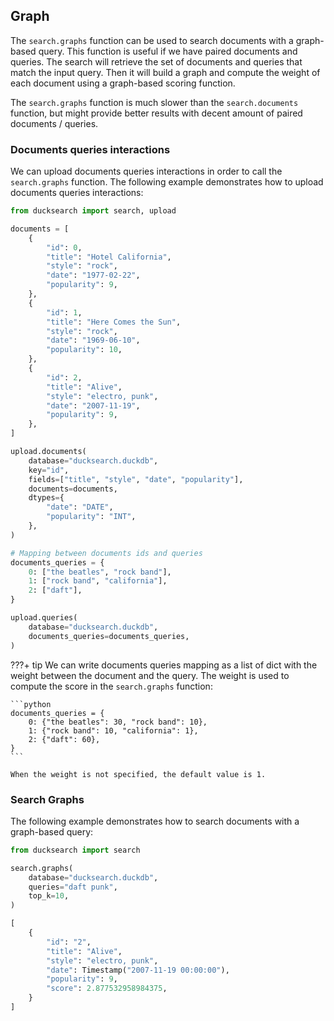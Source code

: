 ## Graph

The `search.graphs` function can be used to search documents with a graph-based query. This function is useful if we have paired documents and queries. The search will retrieve the set of documents and queries that match the input query. Then it will build a graph and compute the weight of each document using a graph-based scoring function.

The `search.graphs` function is much slower than the `search.documents` function, but might provide better results with decent amount of paired documents / queries.

### Documents queries interactions

We can upload documents queries interactions in order to call the `search.graphs` function. The following example demonstrates how to upload documents queries interactions:

```python
from ducksearch import search, upload

documents = [
    {
        "id": 0,
        "title": "Hotel California",
        "style": "rock",
        "date": "1977-02-22",
        "popularity": 9,
    },
    {
        "id": 1,
        "title": "Here Comes the Sun",
        "style": "rock",
        "date": "1969-06-10",
        "popularity": 10,
    },
    {
        "id": 2,
        "title": "Alive",
        "style": "electro, punk",
        "date": "2007-11-19",
        "popularity": 9,
    },
]

upload.documents(
    database="ducksearch.duckdb",
    key="id",
    fields=["title", "style", "date", "popularity"],
    documents=documents,
    dtypes={
        "date": "DATE",
        "popularity": "INT",
    },
)

# Mapping between documents ids and queries
documents_queries = {
    0: ["the beatles", "rock band"],
    1: ["rock band", "california"],
    2: ["daft"],
}

upload.queries(
	database="ducksearch.duckdb",
	documents_queries=documents_queries,
)
```

???+ tip
    We can write documents queries mapping as a list of dict with the weight between the document and the query. The weight is used to compute the score in the `search.graphs` function:

    ```python
    documents_queries = {
        0: {"the beatles": 30, "rock band": 10},
        1: {"rock band": 10, "california": 1},
        2: {"daft": 60},
    }
    ```

    When the weight is not specified, the default value is 1.

### Search Graphs

The following example demonstrates how to search documents with a graph-based query:

```python
from ducksearch import search

search.graphs(
	database="ducksearch.duckdb",
	queries="daft punk",
	top_k=10,
)
```

```python
[
    {
        "id": "2",
        "title": "Alive",
        "style": "electro, punk",
        "date": Timestamp("2007-11-19 00:00:00"),
        "popularity": 9,
        "score": 2.877532958984375,
    }
]
```